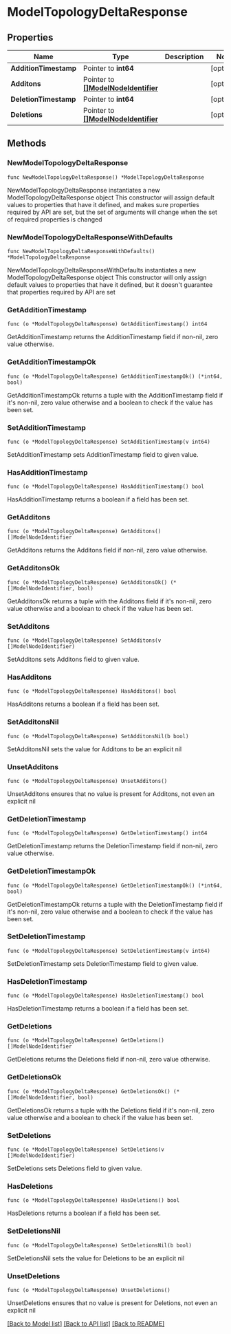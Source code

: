 # ModelTopologyDeltaResponse

## Properties

Name | Type | Description | Notes
------------ | ------------- | ------------- | -------------
**AdditionTimestamp** | Pointer to **int64** |  | [optional] 
**Additons** | Pointer to [**[]ModelNodeIdentifier**](ModelNodeIdentifier.md) |  | [optional] 
**DeletionTimestamp** | Pointer to **int64** |  | [optional] 
**Deletions** | Pointer to [**[]ModelNodeIdentifier**](ModelNodeIdentifier.md) |  | [optional] 

## Methods

### NewModelTopologyDeltaResponse

`func NewModelTopologyDeltaResponse() *ModelTopologyDeltaResponse`

NewModelTopologyDeltaResponse instantiates a new ModelTopologyDeltaResponse object
This constructor will assign default values to properties that have it defined,
and makes sure properties required by API are set, but the set of arguments
will change when the set of required properties is changed

### NewModelTopologyDeltaResponseWithDefaults

`func NewModelTopologyDeltaResponseWithDefaults() *ModelTopologyDeltaResponse`

NewModelTopologyDeltaResponseWithDefaults instantiates a new ModelTopologyDeltaResponse object
This constructor will only assign default values to properties that have it defined,
but it doesn't guarantee that properties required by API are set

### GetAdditionTimestamp

`func (o *ModelTopologyDeltaResponse) GetAdditionTimestamp() int64`

GetAdditionTimestamp returns the AdditionTimestamp field if non-nil, zero value otherwise.

### GetAdditionTimestampOk

`func (o *ModelTopologyDeltaResponse) GetAdditionTimestampOk() (*int64, bool)`

GetAdditionTimestampOk returns a tuple with the AdditionTimestamp field if it's non-nil, zero value otherwise
and a boolean to check if the value has been set.

### SetAdditionTimestamp

`func (o *ModelTopologyDeltaResponse) SetAdditionTimestamp(v int64)`

SetAdditionTimestamp sets AdditionTimestamp field to given value.

### HasAdditionTimestamp

`func (o *ModelTopologyDeltaResponse) HasAdditionTimestamp() bool`

HasAdditionTimestamp returns a boolean if a field has been set.

### GetAdditons

`func (o *ModelTopologyDeltaResponse) GetAdditons() []ModelNodeIdentifier`

GetAdditons returns the Additons field if non-nil, zero value otherwise.

### GetAdditonsOk

`func (o *ModelTopologyDeltaResponse) GetAdditonsOk() (*[]ModelNodeIdentifier, bool)`

GetAdditonsOk returns a tuple with the Additons field if it's non-nil, zero value otherwise
and a boolean to check if the value has been set.

### SetAdditons

`func (o *ModelTopologyDeltaResponse) SetAdditons(v []ModelNodeIdentifier)`

SetAdditons sets Additons field to given value.

### HasAdditons

`func (o *ModelTopologyDeltaResponse) HasAdditons() bool`

HasAdditons returns a boolean if a field has been set.

### SetAdditonsNil

`func (o *ModelTopologyDeltaResponse) SetAdditonsNil(b bool)`

 SetAdditonsNil sets the value for Additons to be an explicit nil

### UnsetAdditons
`func (o *ModelTopologyDeltaResponse) UnsetAdditons()`

UnsetAdditons ensures that no value is present for Additons, not even an explicit nil
### GetDeletionTimestamp

`func (o *ModelTopologyDeltaResponse) GetDeletionTimestamp() int64`

GetDeletionTimestamp returns the DeletionTimestamp field if non-nil, zero value otherwise.

### GetDeletionTimestampOk

`func (o *ModelTopologyDeltaResponse) GetDeletionTimestampOk() (*int64, bool)`

GetDeletionTimestampOk returns a tuple with the DeletionTimestamp field if it's non-nil, zero value otherwise
and a boolean to check if the value has been set.

### SetDeletionTimestamp

`func (o *ModelTopologyDeltaResponse) SetDeletionTimestamp(v int64)`

SetDeletionTimestamp sets DeletionTimestamp field to given value.

### HasDeletionTimestamp

`func (o *ModelTopologyDeltaResponse) HasDeletionTimestamp() bool`

HasDeletionTimestamp returns a boolean if a field has been set.

### GetDeletions

`func (o *ModelTopologyDeltaResponse) GetDeletions() []ModelNodeIdentifier`

GetDeletions returns the Deletions field if non-nil, zero value otherwise.

### GetDeletionsOk

`func (o *ModelTopologyDeltaResponse) GetDeletionsOk() (*[]ModelNodeIdentifier, bool)`

GetDeletionsOk returns a tuple with the Deletions field if it's non-nil, zero value otherwise
and a boolean to check if the value has been set.

### SetDeletions

`func (o *ModelTopologyDeltaResponse) SetDeletions(v []ModelNodeIdentifier)`

SetDeletions sets Deletions field to given value.

### HasDeletions

`func (o *ModelTopologyDeltaResponse) HasDeletions() bool`

HasDeletions returns a boolean if a field has been set.

### SetDeletionsNil

`func (o *ModelTopologyDeltaResponse) SetDeletionsNil(b bool)`

 SetDeletionsNil sets the value for Deletions to be an explicit nil

### UnsetDeletions
`func (o *ModelTopologyDeltaResponse) UnsetDeletions()`

UnsetDeletions ensures that no value is present for Deletions, not even an explicit nil

[[Back to Model list]](../README.md#documentation-for-models) [[Back to API list]](../README.md#documentation-for-api-endpoints) [[Back to README]](../README.md)



